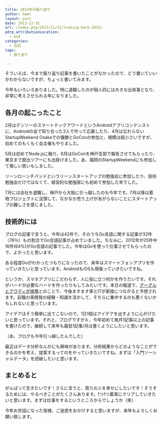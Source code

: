 ```yaml
---
title: 2013年の振り返り
author: kwmt
layout: post
date: 2013-12-31
url: /index.php/2013/12/31/looking-back-2013/
pdrp_attributionLocation:
  - end
categories:
  - 日記
tags:
  - 振り返り

---
```

そういえば、今まで振り返り記事を書いたことがなかったので、どう書いていいかわからないですが、ちょっと書いてみます。

今年もいろいろありました。特に退職したのが個人的には大きな出来事となり、非常に考えさせられる年になりました。

## 各月の起こったこと

2月はデンソーのスマートテックアワードというAndroidアプリコンテンストに、Androidの会で知り合った3人で作って応募したり、4月は忘れらないStartupWeekend Osakaでの優勝とGoConの参加と、規模は超小さいですが、初めてのもくもく会主催もやりました。

5月は初めてNode.jsに触り、6月はGoConを神戸支部で報告させてもらったり、東京まで脱出ツアーにも出掛けました。あ、福岡のStartupWeekendにも参加して悔しい思いもしました。

リーンローンチパッドというリーンスタートアップの勉強会に参加したり、技術勉強会だけではなくて、経営的な勉強家にも初めて参加した年でした。

7月には会社を退職し、神戸から大阪に引っ越したのも今年です。7月以降は着物プロジェクトに没頭して、なかなか売り上げがあがらないことにスタートアップの難しさを感じました。 

## 技術的には

ブログの記事で言うと、今年は42件で、そのうちGo言語に関する記事が32件（76％）もの割合でGo言語記事が占めていました。ちなみに、2012年が25件中16件(64%)がGo言語の記事でした。今年はGoを使って仕事させてもらったので、よかったと思います。

ある程度Goがわかったつもりになったので、来年はスマートフォンアプリを作っていきたいと思っています。AndroidもiOSも頑張っていきたいですね。

というか、スマホアプリにこだわらず、人に役に立つ何かを作りたいです。それがハードが必要なハードを作ったりもしてみたいです。本日の報道で、<a href="http://on-msn.com/1hRWtM6" target="_blank">グーグルとアウディが提携</a>とのことで、今後ますます車とITが密接につながると予想されます。前職の車開発の経験・知識を活かして、そちらに集中するのも悪くないかもしれないと思っています。

アイデアはそう簡単に出てこないので、1日1個はアイデアを出すように心がけたいと思っています。それと、ブログですがｋ，今年初めて毎月1記事以上の記事を書けたので、継続して来年も最低1記事/月は書くようにしたいと思います。

（あ、ブログも今年引っ越したんでした） 

最近はデータ分析なんかにも興味があります。分析結果からどのようなことができるのかを考え、提案するってのをやっていきたいですね。まずは「入門ソーシャルデータ」を読破したいと思います。 

## まとめると

がんばって生きたいです！さらに言うと、周りの人を幸せにしたいです！そうするためには、やるべきことがたくさんあります。1つ1つ着実にクリアしていきたいと思います。まずは仕事をするというところからでしょうか（笑）

今年お世話になった皆様、ご迷惑をおかけすると思いますが、来年もよろしくお願い致します。